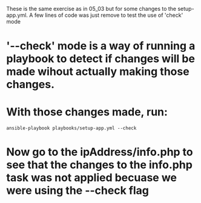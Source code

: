 These is the same exercise as in 05_03 but for some changes to the setup-app.yml. A few lines of code was just remove to test the use of 'check' mode

# '--check' mode is a way of running a playbook to detect if changes will be made wihout actually making those changes.

# With those changes made, run:

    ansible-playbook playbooks/setup-app.yml --check

# Now go to the ipAddress/info.php to see that the changes to the info.php task was not applied becuase we were using the --check flag
